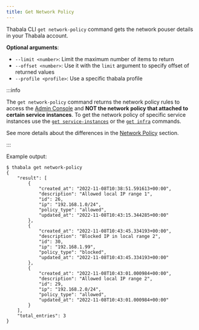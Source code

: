 ```yaml
---
title: Get Network Policy
---
```



Thabala CLI `get network-policy` command gets the network pouser details in your Thabala account.

**Optional arguments**:

* `--limit <number>`: Limit the maximum number of items to return
* `--offset <number>`: Use it with the `limit` argument to specify offset of returned values
* `--profile <profile>`: Use a specific thabala profile

:::info

The `get network-policy` command returns the network policy rules to access
the [Admin Console](/admin-console/overview) and **NOT the network policy
that attached to certain service instances**.
To get the network policy of specific service instances use the
[`get service-instances`](/cli/commands/get-service-instances) or the
[`get infra`](/cli/commands/get-infra) commands.

See more details about the differences in the [Network Policy](/admin-console/security/network-policy) section.

:::

Example output:

```shell
$ thabala get network-policy
{
    "result": [
        {
            "created_at": "2022-11-08T10:38:51.591613+00:00",
            "description": "Allowed local IP range 1",
            "id": 26,
            "ip": "192.168.1.0/24",
            "policy_type": "allowed",
            "updated_at": "2022-11-08T10:43:15.344285+00:00"
        },
        {
            "created_at": "2022-11-08T10:43:45.334193+00:00",
            "description": "Blocked IP in local range 2",
            "id": 30,
            "ip": "192.168.1.99",
            "policy_type": "blocked",
            "updated_at": "2022-11-08T10:43:45.334193+00:00"
        },
        {
            "created_at": "2022-11-08T10:43:01.000984+00:00",
            "description": "Allowed local IP range 2",
            "id": 29,
            "ip": "192.168.2.0/24",
            "policy_type": "allowed",
            "updated_at": "2022-11-08T10:43:01.000984+00:00"
        }
    ],
    "total_entries": 3
}
```

